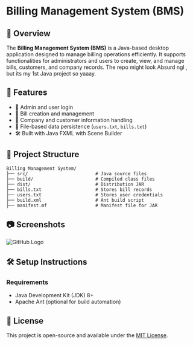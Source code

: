 # Billing Management System (BMS)

## 📌 Overview

The **Billing Management System (BMS)** is a Java-based desktop application designed to manage billing operations efficiently. It supports functionalities for administrators and users to create, view, and manage bills, customers, and company records. The repo might look Absurd ngl , but its my 1st Java project so yaaay.

## 🚀 Features

- 🔐 Admin and user login
- 🧾 Bill creation and management
- 🏢 Company and customer information handling
- 📂 File-based data persistence (`users.txt`, `bills.txt`)
- 🛠 Built with Java FXML with Scene Builder

## 📁 Project Structure

```
Billing Management System/
├── src/                         # Java source files
├── build/                       # Compiled class files
├── dist/                        # Distribution JAR
├── bills.txt                    # Stores bill records
├── users.txt                    # Stores user credentials
├── build.xml                    # Ant build script
├── manifest.mf                  # Manifest file for JAR
```

## 📷 Screenshots

![GitHub Logo](https://github.com/FearThePLOTO/Billing-Management-System/tree/main/assets/User-manager.png)


## 🛠 Setup Instructions

### Requirements

- Java Development Kit (JDK) 8+
- Apache Ant (optional for build automation)

## 📄 License

This project is open-source and available under the [MIT License](LICENSE).

